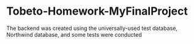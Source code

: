 # Tobeto-Homework-MyFinalProject

The backend was created using the universally-used test database, Northwind database, and some tests were conducted
